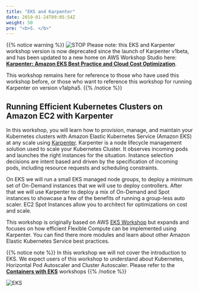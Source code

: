 ```yaml
---
title: "EKS and Karpenter"
date: 2019-01-24T09:05:54Z
weight: 50
pre: "<b>5. </b>"
---
```


{{% notice warning %}}
![STOP](../images/stop_small.png)
Please note: this EKS and Karpenter workshop version is now deprecated since the launch of Karpenter v1beta, and has been updated to a new home on AWS Workshop Studio here: **[Karpenter: Amazon EKS Best Practice and Cloud Cost Optimization](https://catalog.us-east-1.prod.workshops.aws/workshops/f6b4587e-b8a5-4a43-be87-26bd85a70aba)**.

This workshop remains here for reference to those who have used this workshop before, or those who want to reference this workshop for running Karpenter on version v1alpha5.
{{% /notice %}}

## Running Efficient Kubernetes Clusters on Amazon EC2 with Karpenter

In this workshop, you will learn how to provision, manage, and maintain your Kubernetes clusters with Amazon Elastic Kubernetes Service (Amazon EKS) at any scale using [Karpenter](https://github.com/awslabs/karpenter). Karpenter is a node lifecycle management solution used to scale your Kubernetes Cluster. It observes incoming pods and launches the right instances for the situation. Instance selection decisions are intent based and driven by the specification of incoming pods, including resource requests and scheduling constraints.

On EKS we will run a small EKS managed node groups, to deploy a minimum set of On-Demand instances that we will use to deploy controllers. After that we will use Karpenter to deploy a mix of On-Demand and Spot instances to showcase a few of the benefits of running a group-less auto scaler. EC2 Spot Instances allow you to architect for optimizations on cost and scale. 

This workshop is originally based on AWS [EKS Workshop](https://eksworkshop.com/) but expands and focuses on how efficient Flexible Compute can be implemented using Karpenter. You can find there more modules and learn about other Amazon Elastic Kubernetes Service best practices.

{{% notice note %}}
In this workshop we will not cover the introduction to EKS. We expect users of this workshop to understand about Kubernetes, Horizontal Pod Autoscaler and Cluster Autoscaler. Please refer to the **[Containers with EKS](using_ec2_spot_instances_with_eks/005_introduction.html)** workshops
{{% /notice %}}

![EKS](images/karpenter/karpenter_banner.png)

